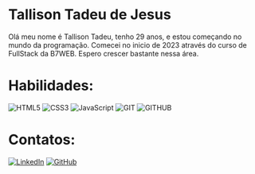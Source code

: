 # Tallison Tadeu de Jesus


Olá meu nome é Tallison Tadeu, tenho 29 anos, e estou começando no mundo da programação. Comecei no inicio de 2023 através do curso de FullStack  da B7WEB.
Espero crescer bastante nessa área.

# Habilidades:

![HTML5](https://img.shields.io/badge/HTML5-000?style=for-the-badge&logo=html5)       ![CSS3](https://img.shields.io/badge/CSS3-000?style=for-the-badge&logo=css3&logoColor=264CE4) 
![JavaScript](https://img.shields.io/badge/JavaScript-000?style=for-the-badge&logo=javascript)
![GIT](https://img.shields.io/badge/git-000?style=for-the-badge&logo=git)
![GITHUB](https://img.shields.io/badge/github-000?style=for-the-badge&logo=github)


# Contatos:

[![LinkedIn](https://img.shields.io/badge/LinkedIn-000?style=for-the-badge&logo=linkedin&logoColor=0E76A8)](https://www.linkedin.com/in/tallison-tadeu-de-jesus-95965215a/)
[![GitHub](https://img.shields.io/badge/GitHub-000?style=for-the-badge&logo=github&logoColor=30A3DC)](https://github.com/Tallisonttj)